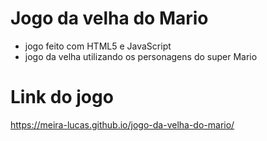 # Jogo da velha do Mario
- jogo feito com HTML5 e JavaScript
- jogo da velha utilizando os personagens do super Mario
  
# Link do jogo

https://meira-lucas.github.io/jogo-da-velha-do-mario/
